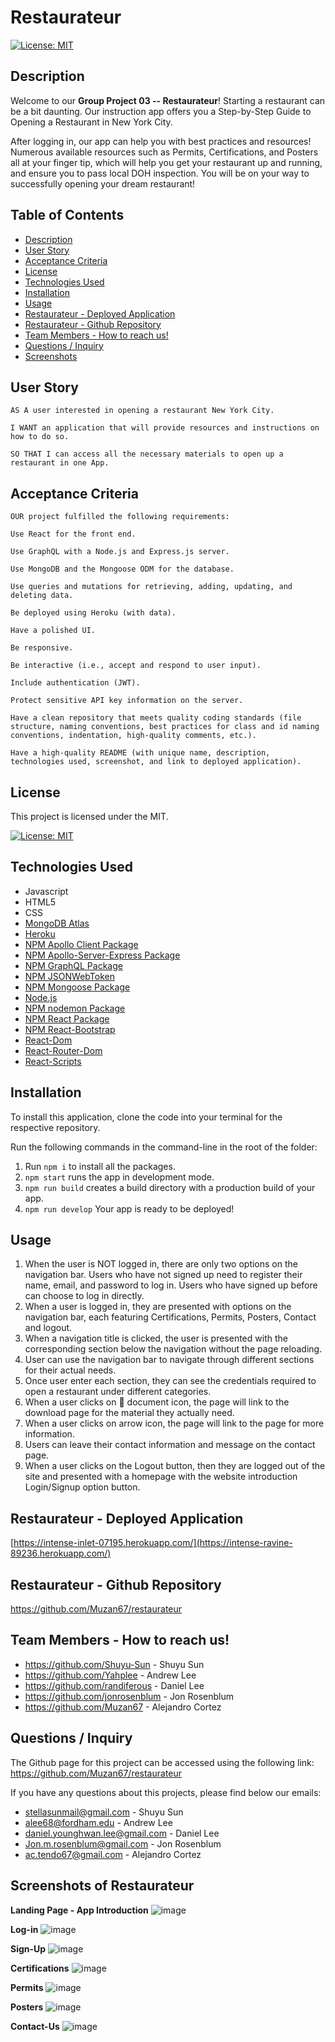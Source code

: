 # Restaurateur

[![License: MIT](https://img.shields.io/badge/License-MIT-yellow.svg)](https://opensource.org/licenses/MIT)

## Description

Welcome to our **Group Project 03 -- Restaurateur**! Starting a restaurant can be a bit daunting. Our instruction app offers you a Step-by-Step Guide to Opening a Restaurant in New York City. </br>

After logging in, our app can help you with best practices and resources! Numerous available resources such as Permits, Certifications, and Posters all at your finger tip, which will help you get your restaurant up and running, and ensure you to pass local DOH inspection. You will be on your way to successfully opening your dream restaurant!

## Table of Contents

- [Description](#description)
- [User Story](#userstory)
- [Acceptance Criteria](#acceptance-criteria)
- [License](#license)
- [Technologies Used](#technologies-used)
- [Installation](#installation)
- [Usage](#usage)
- [Restaurateur - Deployed Application](#restaurateur---deployed-application)
- [Restaurateur - Github Repository](#restaurateur---github-repository)
- [Team Members - How to reach us!](#team-members---how-to-reach-us)
- [Questions / Inquiry](#questions--inquiry)
- [Screenshots](#screenshots-of-restaurateur)

## User Story

```
AS A user interested in opening a restaurant New York City.

I WANT an application that will provide resources and instructions on how to do so.

SO THAT I can access all the necessary materials to open up a restaurant in one App.

```

## Acceptance Criteria

```
OUR project fulfilled the following requirements:

Use React for the front end.

Use GraphQL with a Node.js and Express.js server.

Use MongoDB and the Mongoose ODM for the database.

Use queries and mutations for retrieving, adding, updating, and deleting data.

Be deployed using Heroku (with data).

Have a polished UI.

Be responsive.

Be interactive (i.e., accept and respond to user input).

Include authentication (JWT).

Protect sensitive API key information on the server.

Have a clean repository that meets quality coding standards (file structure, naming conventions, best practices for class and id naming conventions, indentation, high-quality comments, etc.).

Have a high-quality README (with unique name, description, technologies used, screenshot, and link to deployed application).
```

## License

This project is licensed under the MIT.</br>

[![License: MIT](https://img.shields.io/badge/License-MIT-yellow.svg)](https://opensource.org/licenses/MIT)

## Technologies Used

- Javascript
- HTML5
- CSS
- [MongoDB Atlas](https://www.mongodb.com/cloud/atlas)
- [Heroku](https://www.heroku.com)
- [NPM Apollo Client Package](https://www.npmjs.com/package/stripe)
- [NPM Apollo-Server-Express Package](https://www.npmjs.com/package/apollo-server-express)
- [NPM GraphQL Package](https://www.npmjs.com/package/graphql)
- [NPM JSONWebToken](https://www.npmjs.com/package/jsonwebtoken)
- [NPM Mongoose Package](https://www.npmjs.com/package/mongoose)
- [Node.js](https://nodejs.org/en/)
- [NPM nodemon Package](https://www.npmjs.com/package/nodemon)
- [NPM React Package](https://www.npmjs.com/package/react)
- [NPM React-Bootstrap](https://www.npmjs.com/package/react-bootstrap)
- [React-Dom](https://www.npmjs.com/package/react-dom)
- [React-Router-Dom](https://www.npmjs.com/package/react-router-dom)
- [React-Scripts](https://www.npmjs.com/package/react-scripts)

## Installation

To install this application, clone the code into your terminal for the respective repository.

Run the following commands in the command-line in the root of the folder:

1. Run `npm i` to install all the packages.
2. `npm start` runs the app in development mode.
3. `npm run build` creates a build directory with a production build of your app.
4. `npm run develop` Your app is ready to be deployed!

## Usage

1. When the user is NOT logged in, there are only two options on the navigation bar. Users who have not signed up need to register their name, email, and password to log in. Users who have signed up before can choose to log in directly.
2. When a user is logged in, they are presented with options on the navigation bar, each featuring Certifications, Permits, Posters, Contact and logout.
3. When a navigation title is clicked, the user is presented with the corresponding section below the navigation without the page reloading.
4. User can use the navigation bar to navigate through different sections for their actual needs.
5. Once user enter each section, they can see the credentials required to open a restaurant under different categories.
6. When a user clicks on 📖 document icon, the page will link to the download page for the material they actually need.
7. When a user clicks on arrow icon, the page will link to the page for more information.
8. Users can leave their contact information and message on the contact page.
9. When a user clicks on the Logout button, then they are logged out of the site and presented with a homepage with the website introduction Login/Signup option button.

## Restaurateur - Deployed Application

[https://intense-inlet-07195.herokuapp.com/](https://intense-ravine-89236.herokuapp.com/)

## Restaurateur - Github Repository

https://github.com/Muzan67/restaurateur

## Team Members - How to reach us!

- https://github.com/Shuyu-Sun - Shuyu Sun
- https://github.com/Yahplee - Andrew Lee
- https://github.com/randiferous - Daniel Lee
- https://github.com/jonrosenblum - Jon Rosenblum
- https://github.com/Muzan67 - Alejandro Cortez

## Questions / Inquiry

The Github page for this project can be accessed using the following link: https://github.com/Muzan67/restaurateur

If you have any questions about this projects, please find below our emails:

- stellasunmail@gmail.com - Shuyu Sun
- alee68@fordham.edu - Andrew Lee
- daniel.younghwan.lee@gmail.com - Daniel Lee
- Jon.m.rosenblum@gmail.com - Jon Rosenblum
- ac.tendo67@gmail.com - Alejandro Cortez

## Screenshots of Restaurateur

**Landing Page - App Introduction**
![image](https://user-images.githubusercontent.com/102841726/190304167-3115cee8-c6d6-42e5-9744-86e859e86b0b.png)

**Log-in**
![image](https://user-images.githubusercontent.com/102841726/190304327-b1776618-1c04-4246-9aff-1d34f30810fd.png)

**Sign-Up**
![image](https://user-images.githubusercontent.com/102841726/190304488-0bf4f4ce-0ef8-408c-bba2-dafaea297f2a.png)

**Certifications**
![image](https://user-images.githubusercontent.com/102841726/190304958-b905ba5b-f117-4c92-9480-b814292d3917.png)

**Permits**
![image](https://user-images.githubusercontent.com/102841726/190863309-ab7c96b1-6092-42b8-b915-d4486ef480e1.png)

**Posters**
![image](https://user-images.githubusercontent.com/102841726/190863172-cd6e3e94-9e3f-49c3-b450-c22ade4c0c61.png)

**Contact-Us**
![image](https://user-images.githubusercontent.com/102841726/190305623-ed501f8f-9b88-41bb-addd-d6e958746670.png)
